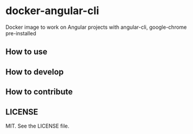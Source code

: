 docker-angular-cli
==================

Docker image to work on Angular projects with angular-cli, google-chrome pre-installed

How to use
----------

How to develop
--------------

How to contribute
-----------------


LICENSE
-------

MIT. See the LICENSE file.
